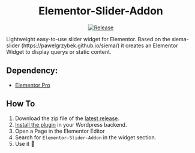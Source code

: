 # <div align="center">Elementor-Slider-Addon</div>
<p align="center">
  <a href="https://github.com/chronob/elementor-slider-addon/releases/latest"><img alt="Release" src="https://img.shields.io/github/v/release/chronoB/elementor-slider-addon?include_prereleases"></a>
</p>
Lightweight easy-to-use slider widget for Elementor. Based on the siema-slider (https://pawelgrzybek.github.io/siema/) it creates an Elementor Widget to display querys or static content.

## Dependency:

- [Elementor Pro](https://elementor.com/pro/)

## How To

1. Download the zip file of the [latest release](https://github.com/chronoB/elementor-slider-addon/releases).
2. [Install the plugin](https://wordpress.org/support/article/managing-plugins/#manual-upload-via-wordpress-admin) in your Wordpress backend.
3. Open a Page in the Elementor Editor
4. Search for ``Elementor-Slider-Addon`` in the widget section.
5. Use it :rocket:
